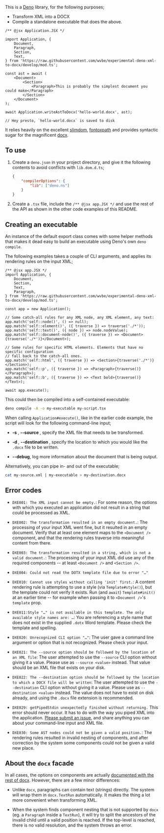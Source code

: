 This is a [Deno](https://deno.land/) library, for the following purposes;

- Transform XML into a DOCX
- Compile a standalone executable that does the above.

```tsx
/** @jsx Application.JSX */

import Application, {
	Document,
	Paragraph,
	Section,
	Text,
} from 'https://raw.githubusercontent.com/wvbe/experimental-deno-xml-to-docx/develop/mod.ts';

const ast = await (
	<Document>
		<Section>
			<Paragraph>This is probably the simplest document you could make</Paragraph>
		</Section>
	</Document>
);

await Application.writeAstToDocx('hello-world.docx', ast);

// Hey presto, `hello-world.docx` is saved to disk
```

It relies heavily on the excellent [slimdom](https://github.com/bwrrp/slimdom.js),
[fontoxpath](https://github.com/FontoXML/fontoxpath) and provides syntactic sugar for the
magnificent [docx](https://github.com/dolanmiu/docx).

## To use

1.  Create a `deno.json` in your project directory, and give it the following contents to avoid
    conflicts with `lib.dom.d.ts`;

    ```json
    {
    	"compilerOptions": {
    		"lib": ["deno.ns"]
    	}
    }
    ```

2.  Create a `.tsx` file, include the `/** @jsx app.JSX */` and use the rest of the API as shown in
    the other code examples of this README.

## Creating an executable

An instance of the default export class comes with some helper methods that makes it dead easy to
build an executable using Deno's own `deno compile`.

The following examples takes a couple of CLI arguments, and applies its rendering rules on the
input XML;

```tsx
/** @jsx app.JSX */
import Application, {
	Document,
	Section,
	Text,
	Paragraph,
} from 'https://raw.githubusercontent.com/wvbe/experimental-deno-xml-to-docx/develop/mod.ts';

const app = new Application();

// Some catch-all rules for any XML node, any XML element, any text:
app.match('self::node()', () => null);
app.match('self::element()', ({ traverse }) => traverse('./*'));
app.match('self::text()', ({ node }) => node.nodeValue);
app.match('self::document-node()', ({ traverse }) => <Document>{traverse('./*')}</Document>);

// Some rules for specific HTML elements. Elements that have no specific configuration
// fall back to the catch-all ones.
app.match('self::html', ({ traverse }) => <Section>{traverse('./*')}</Section>);
app.match('self::p', ({ traverse }) => <Paragraph>{traverse()}</Paragraph>);
app.match('self::b', ({ traverse }) => <Text bold>{traverse()}</Text>);

await app.execute();
```

This could then be compiled into a self-contained executable:

```sh
deno compile -A -o my-executable my-script.tsx
```

When calling `Application#execute()`, like in the earlier code example, the script will look for the
following command-line input;

- **-s <filename>**, **--source <filename>**, specify the XML file that needs to be transformed.

- **-d <filename>**, **--destination <filename>**, specify the location to which you would like the
  `.docx` file to be written.

- **--debug**, log more information about the document that is being output.

Alternatively, you can pipe in- and out of the executable;

```sh
cat my-source.xml | my-executable > my-destination.docx
```

## Error codes

- `DXE001: The XML input cannot be empty.`: For some reason, the options with which you executed an
  application did not result in a string that could be processed as XML.

- `DXE002: The transformation resulted in an empty document.`: The processing of your input XML went
  fine, but it resulted in an empty document. Verify that at least one element maps to the
  `<Document />` component, and that the rendering rules traverse into meaningful content from there.

- `DXE003: The transformation resulted in a string, which is not a valid document.`: The processing
  of your input XML did use any of the required components -- at least `<Document />` and
  `<Section />`.

- `DXE004: Could not read the DOTX template file due to error "…"`

- `DXE010: Cannot use styles without calling 'init' first.`: A content rendering rule is attempting
  to use a style (via `Template#style()`), but the template could not verify it exists. Run (and
  `await`) `Template#init()` at an earlier time -- for example when passing it to `<Document />`'s
  `template` prop.

- `DXE011:Style "…" is not available in this template. The only available style names are: …`: You
  are referencing a style name that does not exist in the supplied `.dotx` Word template. Please
  check the template and spelling.

- `DXE020: Unrecognized CLI option "…"`: The user gave a command line argument or option that is
  not recognized. Please check your input.

- `DXE021: The --source option should be followed by the location of an XML file`: The user
  attempted to use the `--source` CLI option without giving it a value. Please use as `--source
  <value>` instead. That value should be an XML file that exists on your disk.

- `DXE022: The --destination option should be followed by the location to which a DOCX file will be
  written`: The user attempted to use the `--destination` CLI option without giving it a value.
  Please use as `--destination <value>` instead. The value does not have to exist on disk already,
  and using the `.docx` file extension is recommended.

- `DXE029: getPipedStdin unexpectedly finished without returning.` This error should never occur. It
  has to do with the way you piped XML into the application.
  [Please submit an issue](https://github.com/wvbe/experimental-deno-xml-to-docx/issues/new), and
  share anything you can about your command-line input and XML file.

- `DXE030: Some AST nodes could not be given a valid position.`: The rendering rules resulted in
  invalid nesting of components, and after correction by the system some components could not be
  given a valid new place.

## About the `docx` facade

In all cases, the options on components are actually
[documented with the rest of docx](https://docx.js.org/). However, there are a few minor
differences:

- Unlike `docx`, paragraphs can contain text (strings) directly. The system will wrap them in
  `docx.TextRun` automatically. It makes the thing a lot more convenient when transforming XML.

- When the system finds component nesting that is not supported by `docx` (eg. a `Paragraph` inside
  a `TextRun`), it will try to split the ancestors of the invalid child until a valid position is
  reached. If the top-level is reached, there is no valid resolution, and the system throws an
  error.
